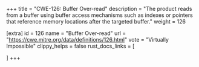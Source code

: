 +++
title = "CWE-126: Buffer Over-read"
description	= "The product reads from a buffer using buffer access mechanisms such as indexes or pointers that reference memory locations after the targeted buffer."
weight = 126

[extra]
id = 126
name = "Buffer Over-read"
url = "https://cwe.mitre.org/data/definitions/126.html"
vote = "Virtually Impossible"
clippy_helps = false
rust_docs_links = [
	
]
+++

